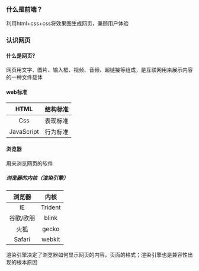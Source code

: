 ### 什么是前端？

利用html+css+css将效果图生成网页，兼顾用户体验

### 认识网页

#### 什么是网页?

网页用文字、图片、输入框、视频、音频、超链接等组成，是互联网用来展示内容的一种文件载体

#### web标准

| HTML | 结构标准 |
| :---: | :--- |
| Css | 表现标准 |
| JavaScript | 行为标准 |

#### 浏览器

用来浏览网页的软件

##### 浏览器的内核（渲染引擎）

| 浏览器 | 内核 |
| :---: | :---: |
| IE | Trident |
| 谷歌/欧朋 | blink |
| 火狐 | gecko |
| Safari | webkit |

渲染引擎决定了浏览器如何显示网页的内容，页面的格式；渲染引擎也是兼容性出现的根本原因

